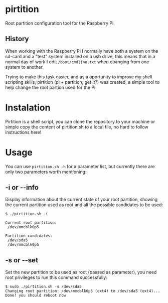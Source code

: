 pirtition
=========

Root partition configuration tool for the Raspberry Pi

History
-------

When working with the Raspberry Pi I normally have both a system on the sd-card and a "test" system installed on a usb drive, this means that in a 
normal day of work I edit `/boot/cmdline.txt` when changing from one system to another.

Trying to make this task easier, and as a oportunity to improve my shell scripting skills, pirtition (pi + partition, get it?) was created, a 
simple tool to help change the root partion used for the Pi.

Instalation
===========

Pirtition is a shell script, you can clone the repository to your machine or simple copy the content of pirtition.sh to a local file, no hard to 
follow instructions here!

Usage
=====

You can use `pirtition.sh -h` for a parameter list, but currently there are only two parameters worth mentioning:

-i or --info
------------

Display information about the current state of your root partition, showing the current partition used as root and all the possible candidates to 
be used:

```
$ ./pirtition.sh -i

Current root partition:
 /dev/mmcblk0p5

Partition candidates:
 /dev/sda5
 /dev/mmcblk0p5

```

-s or --set
-----------

Set the new partition to be used as root (passed as parameter), you need root privileges to run this command successfully:

```
$ sudo ./pirtition.sh -s /dev/sda5
Changing root partition: /dev/mmcblk0p5 (ext4) to /dev/sda5 (ext4)...
Done! you should reboot now
```
